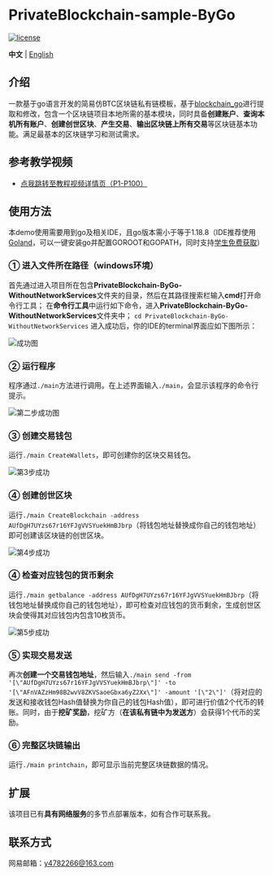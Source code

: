 # PrivateBlockchain-sample-ByGo
[![license](https://img.shields.io/github/license/pure-admin/vue-pure-admin.svg)](LICENSE)

**中文** | [English](./README.en-US.md)
## 介绍
一款基于go语言开发的简易仿BTC区块链私有链模板，基于[blockchain_go](https://github.com/Jeiwan/blockchain_go "一个纯go语言编写的blockchain公链项目")进行提取和修改，包含一个区块链项目本地所需的基本模块，同时具备**创建账户**、**查询本机所有账户**、**创建创世区块**、**产生交易**、**输出区块链上所有交易**等区块链基本功能。满足最基本的区块链学习和测试需求。
## 参考教学视频
- [点我跳转至教程视频详情页（P1-P100）](https://www.bilibili.com/video/BV15T4y1B7TW/?vd_source=7ac88985bb2e529383ca0a4c99f675aa "区块链实战 | 基于Golang公链开发实战")
## 使用方法
本demo使用需要用到go及相关IDE，且go版本需小于等于1.18.8（IDE推荐使用[Goland](https://www.jetbrains.com/go/ "GoLand by JetBrains: More than just a Go IDE")，可以一键安装go并配置GOROOT和GOPATH，同时支持[学生免费获取](https://www.jetbrains.com/shop/eform/students "JetBrains Products for Learning")）
### ① 进入文件所在路径（windows环境）
首先通过进入项目所在包含**PrivateBlockchain-ByGo-WithoutNetworkServices**文件夹的目录，然后在其路径搜索栏输入**cmd**打开命令行工具；
在**命令行工具**中运行如下命令，进入**PrivateBlockchain-ByGo-WithoutNetworkServices**文件夹中；
`cd PrivateBlockchain-ByGo-WithoutNetworkServices`
进入成功后，你的IDE的terminal界面应如下图所示：

![成功图](https://raw.githubusercontent.com/HelloHaoWu/PrivateBlockchain-sample-ByGo/main/PrivateBlockchain-ByGo-WithoutNetworkServices/Images/%E8%BF%9B%E5%85%A5%E5%90%8E%E7%9A%84cmd%E7%8A%B6%E6%80%81.png)
### ② 运行程序
程序通过`./main`方法进行调用。在上述界面输入`./main`，会显示该程序的命令行提示。

![第二步成功图](https://raw.githubusercontent.com/HelloHaoWu/PrivateBlockchain-sample-ByGo/main/PrivateBlockchain-ByGo-WithoutNetworkServices/Images/%E8%BF%90%E8%A1%8Cmain%E5%90%8E%E7%8A%B6%E6%80%81.png)
### ③ 创建交易钱包
运行`./main CreateWallets`，即可创建你的区块交易钱包。

![第3步成功](https://raw.githubusercontent.com/HelloHaoWu/PrivateBlockchain-sample-ByGo/main/PrivateBlockchain-ByGo-WithoutNetworkServices/Images/%E5%88%9B%E5%BB%BAwallet.png)
### ④ 创建创世区块
运行`./main CreateBlockchain -address AUfDgH7UYzs67r16YFJgVVSYuekHmBJbrp`（将钱包地址替换成你自己的钱包地址）即可创建该区块链的创世区块。

![第4步成功](https://raw.githubusercontent.com/HelloHaoWu/PrivateBlockchain-sample-ByGo/main/PrivateBlockchain-ByGo-WithoutNetworkServices/Images/%E5%88%9B%E5%BB%BA%E5%88%9B%E4%B8%96%E5%8C%BA%E5%9D%97.png)
### ④ 检查对应钱包的货币剩余
运行`./main getbalance -address AUfDgH7UYzs67r16YFJgVVSYuekHmBJbrp`（将钱包地址替换成你自己的钱包地址），即可检查对应钱包的货币剩余，生成创世区块会使得其对应钱包内包含10枚货币。

![第5步成功](https://raw.githubusercontent.com/HelloHaoWu/PrivateBlockchain-sample-ByGo/main/PrivateBlockchain-ByGo-WithoutNetworkServices/Images/%E8%BE%93%E5%87%BA%E8%B4%A7%E5%B8%81.png)
### ⑤ 实现交易发送
再次**创建一个交易钱包地址**，然后输入`./main send -from '[\"AUfDgH7UYzs67r16YFJgVVSYuekHmBJbrp\"]' -to '[\"AFnVAZzHm98B2wvV8ZKVSaoeGbxa6yZ2Xx\"]' -amount '[\"2\"]'`（将对应的发送和接收钱包Hash值替换为你自己的钱包Hash值），即可进行价值2个代币的转账。同时，由于**挖矿奖励**，挖矿方（**在该私有链中为发送方**）会获得1个代币的奖励。
### ⑥ 完整区块链输出
运行`./main printchain`，即可显示当前完整区块链数据的情况。
## 扩展
该项目已有**具有网络服务**的多节点部署版本，如有合作可联系我。
## 联系方式
网易邮箱：y4782266@163.com

